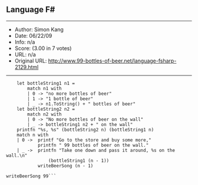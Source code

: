 
## Language F# ##
---
- Author: Simon Kang
- Date: 06/22/09
- Info: n/a
- Score:  (3.00 in 7 votes)
- URL: n/a
- Original URL: http://www.99-bottles-of-beer.net/language-fsharp-2129.html
---

```let rec writeBeerSong n =
    let bottleString1 n1 =
        match n1 with
        | 0 -> "no more bottles of beer"
        | 1 -> "1 bottle of beer"
        | _ -> n1.ToString() + " bottles of beer"
    let bottleString2 n2 = 
        match n2 with
        | 0 -> "No more bottles of beer on the wall"
        | _ -> bottleString1 n2 + " on the wall"
    printfn "%s, %s" (bottleString2 n) (bottleString1 n)
    match n with
    | 0 ->  printf "Go to the store and buy some more,"
            printfn " 99 bottles of beer on the wall."
    | _ ->  printfn "Take one down and pass it around, %s on the wall.\n"
                (bottleString1 (n - 1))
            writeBeerSong (n - 1)

writeBeerSong 99```